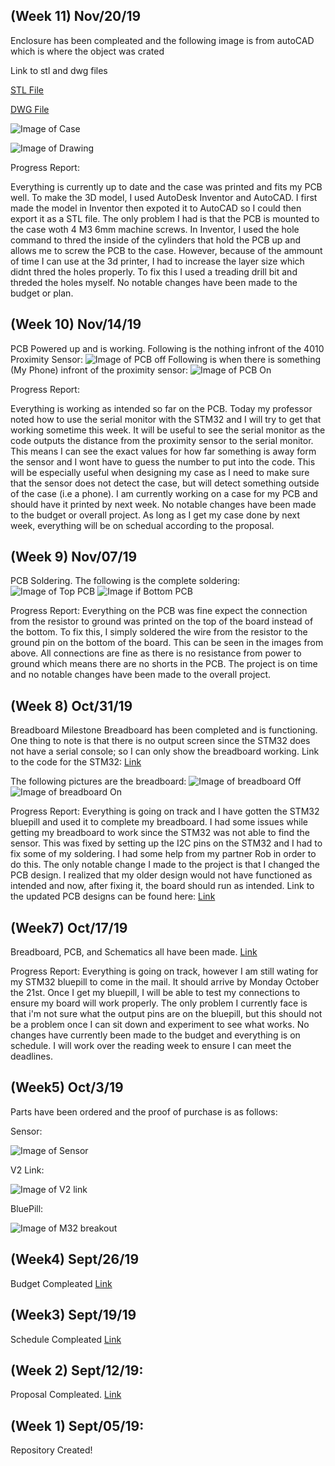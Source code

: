 (Week 11) Nov/20/19
-------
Enclosure has been compleated and the following image is from autoCAD which is where the object was crated

Link to stl and dwg files 

[STL File](https://github.com/asperham/Parts-Crib/blob/master/Mechanical/CaseDrawing2.stl)

[DWG File](https://github.com/asperham/Parts-Crib/blob/master/Mechanical/CaseDrawing2.dwg)

![Image of Case](https://raw.githubusercontent.com/asperham/Parts-Crib/master/Mechanical/Case.jpg)

![Image of Drawing](https://raw.githubusercontent.com/asperham/Parts-Crib/master/Mechanical/part.png)

Progress Report:

Everything is currently up to date and the case was printed and fits my PCB well. To make the 3D model, I used AutoDesk Inventor and AutoCAD. I first made the model in Inventor then expoted it to AutoCAD so I could then export it as a STL file. The only problem I had is that the PCB is mounted to the case woth 4 M3 6mm machine screws. In Inventor, I used the hole command to thred the inside of the cylinders that hold the PCB up and allows me to screw the PCB to the case. However, because of the ammount of time I can use at the 3d printer, I had to increase the layer size which didnt thred the holes properly. To fix this I used a treading drill bit and threded the holes myself. 
No notable changes have been made to the budget or plan. 

(Week 10) Nov/14/19
---------
PCB Powered up and is working. 
Following is the nothing infront of the 4010 Proximity Sensor: 
![Image of PCB off](https://raw.githubusercontent.com/asperham/Parts-Crib/master/Electronics/PCB%20working%202.jpg)
Following is when there is something (My Phone) infront of the proximity sensor: 
![Image of PCB On](https://raw.githubusercontent.com/asperham/Parts-Crib/master/Electronics/PCB%20Working.jpg)

Progress Report: 

Everything is working as intended so far on the PCB. Today my professor noted how to use the serial monitor with the STM32 and I will try to get that working sometime this week. It will be useful to see the serial monitor as the code outputs the distance from the proximity sensor to the serial monitor. This means I can see the exact values for how far something is away form the sensor and I wont have to guess the number to put into the code. This will be especially useful when designing my case as I need to make sure that the sensor does not detect the case, but will detect something outside of the case (i.e a phone). I am currently working on a case for my PCB and should have it printed by next week. No notable changes have been made to the budget or overall project. As long as I get my case done by next week, everything will be on schedual according to the proposal. 


(Week 9) Nov/07/19
----------
PCB Soldering. The following is the complete soldering: 
![Image of Top PCB](https://raw.githubusercontent.com/asperham/Parts-Crib/master/Electronics/PCB%20top.jpg)
![Image if Bottom PCB](https://raw.githubusercontent.com/asperham/Parts-Crib/master/Electronics/PCB%20bottom.jpg)

Progress Report: 
Everything on the PCB was fine expect the connection from the resistor to ground was printed on the top of the board instead of the bottom. To fix this, I simply soldered the wire from the resistor to the ground pin on the bottom of the board. This can be seen in the images from above. All connections are fine as there is no resistance from power to ground which means there are no shorts in the PCB. The project is on time and no notable changes have been made to the overall project. 

(Week 8) Oct/31/19
----------
Breadboard Milestone
Breadboard has been completed and is functioning. One thing to note is that there is no output screen since the STM32 does not have a serial console; so I can only show the breadboard working.
Link to the code for the STM32: [Link](https://github.com/asperham/Parts-Crib/blob/master/Software/hardware_project/hardware_project.ino)

The following pictures are the breadboard:
![Image of breadboard Off](https://raw.githubusercontent.com/asperham/Parts-Crib/master/Electronics/breadboard%20off.jpg)
![Image of breadboard On](https://raw.githubusercontent.com/asperham/Parts-Crib/master/Electronics/breadboard%20on.jpg)


Progress Report: 
Everything is going on track and I have gotten the STM32 bluepill and used it to complete my breadboard. I had some issues while getting my breadboard to work since the STM32 was not able to find the sensor. This was fixed by setting up the I2C pins on the STM32 and I had to fix some of my soldering. I had some help from my partner Rob in order to do this. The only notable change I made to the project is that I changed the PCB design. I realized that my older design would not have functioned as intended and now, after fixing it, the board should run as intended. Link to the updated PCB designs can be found here: [Link](https://github.com/asperham/Parts-Crib/tree/master/Electronics) 

(Week7) Oct/17/19
----------
Breadboard, PCB, and Schematics all have been made. [Link](https://github.com/asperham/Parts-Crib/tree/master/Electronics)

Progress Report: 
Everything is going on track, however I am still wating for my STM32 bluepill to come in the mail. It should arrive by Monday October the 21st. Once I get my bluepill, I will be able to test my connections to ensure my board will work properly. The only problem I currently face is that i'm not sure what the output pins are on the bluepill, but this should not be a problem once I can sit down and experiment to see what works. No changes have currently been made to the budget and everything is on schedule. I will work over the reading week to ensure I can meet the deadlines. 


(Week5) Oct/3/19
-----------
Parts have been ordered and the proof of purchase is as follows:

Sensor:

![Image of Sensor](https://raw.githubusercontent.com/asperham/Parts-Crib/master/Images/Sensor.png)

V2 Link:

![Image of V2 link](https://raw.githubusercontent.com/asperham/Parts-Crib/master/Images/V2.png)

BluePill:

![Image of M32 breakout](https://raw.githubusercontent.com/asperham/Parts-Crib/master/Images/M32.png)

(Week4) Sept/26/19
-----------
Budget Compleated [Link](https://github.com/asperham/Parts-Crib/blob/master/Documentation/Budget.xlsx)

(Week3) Sept/19/19
------------
Schedule Compleated [Link](https://github.com/asperham/Parts-Crib/blob/master/Documentation/Colin%20Project%20Schedual.mpp)

(Week 2) Sept/12/19:
-----------
Proposal Compleated. [Link](https://github.com/asperham/Parts-Crib/blob/master/Documentation/ProjectProposal%20Colin%20LeDonne%20Parts%20Crib.pdf)

(Week 1) Sept/05/19:
-----------
Repository Created!
